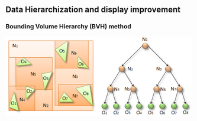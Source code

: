 ## Data Hierarchization and display improvement

### Bounding Volume Hierarchy (BVH) method

![](../images/fig03-bvh.png)
